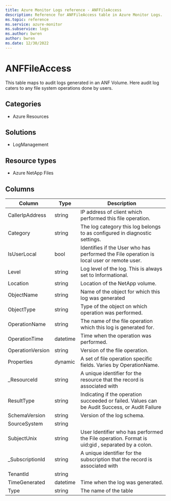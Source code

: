 ```yaml
---
title: Azure Monitor Logs reference - ANFFileAccess
description: Reference for ANFFileAccess table in Azure Monitor Logs.
ms.topic: reference
ms.service: azure-monitor
ms.subservice: logs
ms.author: bwren
author: bwren
ms.date: 12/30/2022
---
```


# ANFFileAccess

 This table maps to audit logs generated in an ANF Volume. Here audit log caters to any file system operations done by users.

## Categories

- Azure Resources
## Solutions

- LogManagement
## Resource types

- Azure NetApp Files




## Columns

| Column | Type | Description |
| --- | --- | --- |
| CallerIpAddress | string | IP address of client which performed this file operation. |
| Category | string | The log category this log belongs to as configured in diagnostic settings. |
| IsUserLocal | bool | Identifies if the User who has performed the File operation is local user or remote user. |
| Level | string | Log level of the log. This is always set to Informational. |
| Location | string | Location of the NetApp volume. |
| ObjectName | string | Name of the object for which this log was generated |
| ObjectType | string | Type of the object on which operation was performed. |
| OperationName | string | The name of the file operation which this log is generated for. |
| OperationTime | datetime | Time when the operation was performed. |
| OperationVersion | string | Version of the file operation. |
| Properties | dynamic | A set of file operation specific fields. Varies by OperationName. |
| _ResourceId | string | A unique identifier for the resource that the record is associated with |
| ResultType | string | Indicating if the operation succeeded or failed. Values can be Audit Success, or Audit Failure |
| SchemaVersion | string | Version of the log schema. |
| SourceSystem | string |  |
| SubjectUnix | string | User Identifier who has performed the File operation. Format is uid:gid , separated by a colon. |
| _SubscriptionId | string | A unique identifier for the subscription that the record is associated with |
| TenantId | string |  |
| TimeGenerated | datetime | Time when the log was generated. |
| Type | string | The name of the table |
